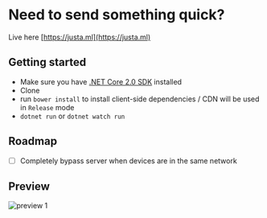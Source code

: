 # Need to send something quick?

Live here [https://justa.ml](https://justa.ml)

## Getting started
* Make sure you have [.NET Core 2.0 SDK](https://www.microsoft.com/net/download/core) installed
* Clone
* run `bower install` to install client-side dependencies / CDN will be used in `Release` mode
* `dotnet run` or `dotnet watch run`

## Roadmap
- [ ] Completely bypass server when devices are in the same network

## Preview

![preview 1](http://i.imgur.com/jLEjVd3.png)
